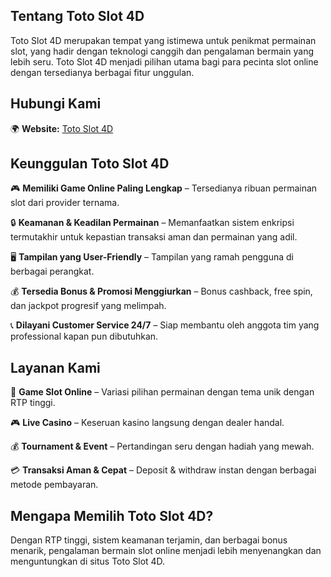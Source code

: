 **Tentang Toto Slot 4D**
------------------------

Toto Slot 4D merupakan tempat yang istimewa untuk penikmat permainan slot, yang hadir dengan teknologi canggih dan pengalaman bermain yang lebih seru. Toto Slot 4D menjadi pilihan utama bagi para pecinta slot online dengan tersedianya berbagai fitur unggulan.

**Hubungi Kami**
----------------

🌍 **Website:** [Toto Slot 4D](https://guide-restaurant-bio.com/)

**Keunggulan Toto Slot 4D**
---------------------------

🎮 **Memiliki Game Online Paling Lengkap** – Tersedianya ribuan permainan slot dari provider ternama.

🔒 **Keamanan & Keadilan Permainan** – Memanfaatkan sistem enkripsi termutakhir untuk kepastian transaksi aman dan permainan yang adil.

🖥️ **Tampilan yang User-Friendly** – Tampilan yang ramah pengguna di berbagai perangkat.

💰 **Tersedia Bonus & Promosi Menggiurkan** – Bonus cashback, free spin, dan jackpot progresif yang melimpah.

📞 **Dilayani Customer Service 24/7** – Siap membantu oleh anggota tim yang professional kapan pun dibutuhkan.

**Layanan Kami**
----------------

🎰 **Game Slot Online** – Variasi pilihan permainan dengan tema unik dengan RTP tinggi.

🎮 **Live Casino** – Keseruan kasino langsung dengan dealer handal.

💰 **Tournament & Event** – Pertandingan seru dengan hadiah yang mewah.

💳 **Transaksi Aman & Cepat** – Deposit & withdraw instan dengan berbagai metode pembayaran.

**Mengapa Memilih Toto Slot 4D?**
---------------------------------

Dengan RTP tinggi, sistem keamanan terjamin, dan berbagai bonus menarik, pengalaman bermain slot online menjadi lebih menyenangkan dan menguntungkan di situs Toto Slot 4D.
